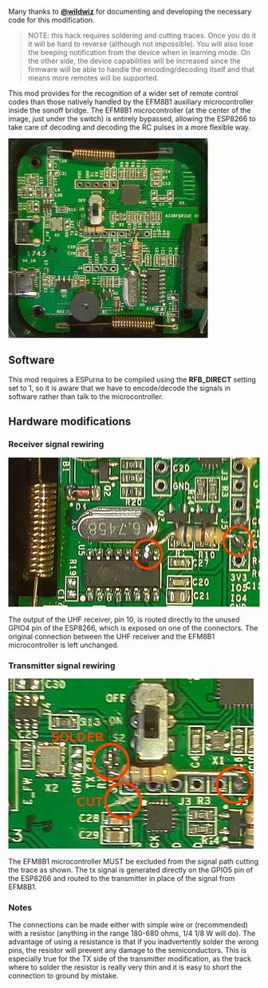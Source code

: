 Many thanks to [**@wildwiz**](https://github.com/wildwiz) for documenting and developing the necessary code for this modification.

> NOTE: this hack requires soldering and cutting traces. Once you do it it will be hard to reverse (although not impossible). You will also lose the beeping notification from the device when in learning mode. On the other side, the device capabilities will be increased since the firmware will be able to handle the encoding/decoding itself and that means more remotes will be supported.

This mod provides for the recognition of a wider set of remote control codes than those natively handled by the EFM8B1 auxiliary microcontroller inside the sonoff bridge. The EFM8B1 microcontroller (at the center of the image, just under the switch) is entirely bypassed, allowing the ESP8266 to take care of decoding and decoding the RC pulses in a more flexible way.

![Sonoff RF Bridge](images/devices/rfbridge/rf-hack-400.jpg)

## Software

This mod requires a ESPurna to be compiled using the **RFB_DIRECT** setting set to 1, so it is aware that we have to encode/decode the signals in software rather than talk to the microcontroller. 

## Hardware modifications

### Receiver signal rewiring

![Sonoff RF Bridge](images/devices/rfbridge/rf-hack-rx.jpg)

The output of the UHF receiver, pin 10, is routed directly to the unused GPIO4 pin of the ESP8266, which is exposed on one of the connectors. The original connection between the UHF receiver and the EFM8B1 microcontroller is left unchanged.

### Transmitter signal rewiring

![Sonoff RF Bridge](images/devices/rfbridge/rf-hack-tx.jpg)

The EFM8B1 microcontroller MUST be excluded from the signal path cutting the trace as shown. The tx signal is generated directly on the GPIO5 pin of the ESP8266 and routed to the transmitter in place of the signal from EFM8B1.

### Notes

The connections can be made either with simple wire or (recommended) with a resistor (anything in the range 180-680 ohms, 1/4 1/8 W will do). The advantage of using a resistance is that if you inadvertently solder the wrong pins, the resistor will prevent any damage to the semiconductors. This is especially true for the TX side of the transmitter modification, as the track where to solder the resistor is really very thin and it is easy to short the connection to ground by mistake.

